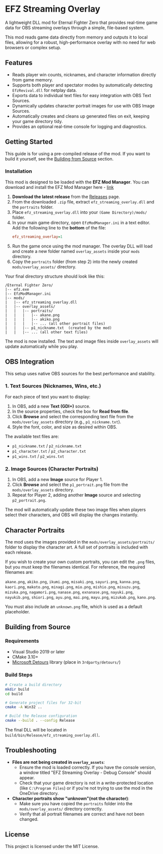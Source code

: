 # EFZ Streaming Overlay

A lightweight DLL mod for Eternal Fighter Zero that provides real-time game data for OBS streaming overlays through a simple, file-based system.

This mod reads game data directly from memory and outputs it to local files, allowing for a robust, high-performance overlay with no need for web browsers or complex setup.

## Features

- Reads player win counts, nicknames, and character information directly from game memory.
- Supports both player and spectator modes by automatically detecting `EfzRevival.dll` for netplay data.
- Exports data to individual text files for easy integration with OBS Text Sources.
- Dynamically updates character portrait images for use with OBS Image Sources.
- Automatically creates and cleans up generated files on exit, keeping your game directory tidy.
- Provides an optional real-time console for logging and diagnostics.

## Getting Started

This guide is for using a pre-compiled release of the mod. If you want to build it yourself, see the [Building from Source](#building-from-source) section.

### Installation

This mod is designed to be loaded with the **EFZ Mod Manager**. You can download and install the EFZ Mod Manager here - [link](https://docs.google.com/spreadsheets/d/1r0nBAaQczj9K4RG5zAVV4uXperDeoSnXaqQBal2-8Us/edit?usp=sharing)

1.  **Download the latest release** from the [Releases](https://github.com/Aquat1c/efz_streaming/releases) page.
2.  From the downloaded `.zip` file, extract `efz_streaming_overlay.dll` and the `portraits` folder.
3.  Place `efz_streaming_overlay.dll` into your `(Game Directory)/mods/` folder.
4.  In your main game directory, open `EfzModManager.ini` in a text editor. Add the following line to the **bottom** of the file:
    ```ini
    efz_streaming_overlay=1
    ```
5.  Run the game once using the mod manager. The overlay DLL will load and create a new folder named `overlay_assets` inside your `mods` directory.
6.  Copy the `portraits` folder (from step 2) into the newly created `mods/overlay_assets/` directory.

Your final directory structure should look like this:
```
/Eternal Fighter Zero/
|-- efz.exe
|-- EfzModManager.ini
|-- mods/
|   |-- efz_streaming_overlay.dll
|   |-- overlay_assets/
|   |   |-- portraits/
|   |   |   |-- akane.png
|   |   |   |-- akiko.png
|   |   |   |-- ... (all other portrait files)
|   |   |-- p1_nickname.txt  (created by the mod)
|   |   |-- ... (all other text files)
```
The mod is now installed. The text and image files inside `overlay_assets` will update automatically while you play.

## OBS Integration

This setup uses native OBS sources for the best performance and stability.

### 1. Text Sources (Nicknames, Wins, etc.)
For each piece of text you want to display:
1.  In OBS, add a new **Text (GDI+)** source.
2.  In the source properties, check the box for **Read from file**.
3.  Click **Browse** and select the corresponding text file from the `mods/overlay_assets` directory (e.g., `p1_nickname.txt`).
4.  Style the font, color, and size as desired within OBS.

The available text files are:
- `p1_nickname.txt` / `p2_nickname.txt`
- `p1_character.txt` / `p2_character.txt`
- `p1_wins.txt` / `p2_wins.txt`

### 2. Image Sources (Character Portraits)
1.  In OBS, add a new **Image** source for Player 1.
2.  Click **Browse** and select the `p1_portrait.png` file from the `mods/overlay_assets` directory.
3.  Repeat for Player 2, adding another **Image** source and selecting `p2_portrait.png`.

The mod will automatically update these two image files when players select their characters, and OBS will display the changes instantly.

## Character Portraits

The mod uses the images provided in the `mods/overlay_assets/portraits/` folder to display the character art. A full set of portraits is included with each release.

If you wish to create your own custom portraits, you can edit the `.png` files, but you must keep the filenames identical. For reference, the required filenames are:

`akane.png`, `akiko.png`, `ikumi.png`, `misaki.png`, `sayuri.png`, `kanna.png`, `kaori.png`, `makoto.png`, `minagi.png`, `mio.png`, `mishio.png`, `misuzu.png`, `mizuka.png`, `nagamori.png`, `nanase.png`, `exnanase.png`, `nayuki.png`, `nayukib.png`, `shiori.png`, `ayu.png`, `mai.png`, `mayu.png`, `mizukab.png`, `kano.png`.

You must also include an `unknown.png` file, which is used as a default placeholder.

## Building from Source

### Requirements
- Visual Studio 2019 or later
- CMake 3.10+
- [Microsoft Detours](https://github.com/microsoft/detours) library (place in `3rdparty/detours/`)

### Build Steps
```bash
# Create a build directory
mkdir build
cd build

# Generate project files for 32-bit
cmake -A Win32 ..

# Build the Release configuration
cmake --build . --config Release
```
The final DLL will be located in `build/bin/Release/efz_streaming_overlay.dll`.

## Troubleshooting

-   **Files are not being created in `overlay_assets`**:
    -   Ensure the mod is loaded correctly. If you have the console version, a window titled "EFZ Streaming Overlay - Debug Console" should appear.
    -   Check that your game directory is not in a write-protected location (like `C:\Program Files`) or if you're not trying to use the mod in the OneDrive directory.
-   **Character portraits show "unknown"(not the character)**:
    -   Make sure you have copied the `portraits` folder into the `mods/overlay_assets/` directory correctly.
    -   Verify that all portrait filenames are correct and have not been changed.

## License

This project is licensed under the MIT License.
